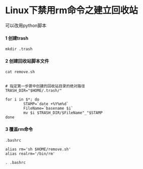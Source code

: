 # **Linux下禁用rm命令之建立回收站**



可以改用python脚本



#### 1 创建trash

```shell
mkdir .trash
```



#### 2 创建回收站脚本文件

`cat remove.sh`

```shell

# 指定第一步骤中创建的回收站目录的绝对路径
TRASH_DIR="$HOME/.trash/"

for i in $*; do
        STAMP=`date +%Y%m%d`
        FileName=`basename $i`
        mv $i $TRASH_DIR/$FileName"_"$STAMP
done
```



#### 3 覆盖rm命令

`.bashrc`

```shell
alias rm='sh $HOME/remove.sh'
alias realrm='/bin/rm'
```



```shell
. .bashrc
```


